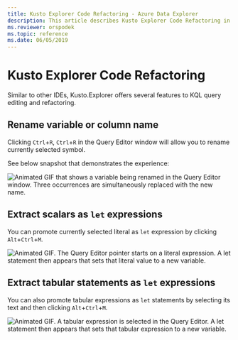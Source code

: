 ```yaml
---
title: Kusto Explorer Code Refactoring - Azure Data Explorer
description: This article describes Kusto Explorer Code Refactoring in Azure Data Explorer.
ms.reviewer: orspodek
ms.topic: reference
ms.date: 06/05/2019
---
```

# Kusto Explorer Code Refactoring

Similar to other IDEs, Kusto.Explorer offers several features to KQL query editing and refactoring.

## Rename variable or column name

Clicking `Ctrl`+`R`, `Ctrl`+`R` in the Query Editor window will allow you to rename currently selected symbol.

See below snapshot that demonstrates the experience:

![Animated GIF that shows a variable being renamed in the Query Editor window. Three occurrences are simultaneously replaced with the new name.](./Images/kusto-explorer-refactor/ke-refactor-rename.gif "refactor-rename")

## Extract scalars as `let` expressions

You can promote currently selected literal as `let` expression by clicking `Alt`+`Ctrl`+`M`. 

![Animated GIF. The Query Editor pointer starts on a literal expression. A let statement then appears that sets that literal value to a new variable.](./Images/kusto-explorer-refactor/ke-extract-as-let-literal.gif "extract-as-let-literal")

## Extract tabular statements as `let` expressions

You can also promote tabular expressions as `let` statements by selecting its text and then clicking `Alt`+`Ctrl`+`M`. 

![Animated GIF. A tabular expression is selected in the Query Editor. A let statement then appears that sets that tabular expression to a new variable.](./Images/kusto-explorer-refactor/ke-extract-as-let-tabular.gif "extract-as-let-tabular")
